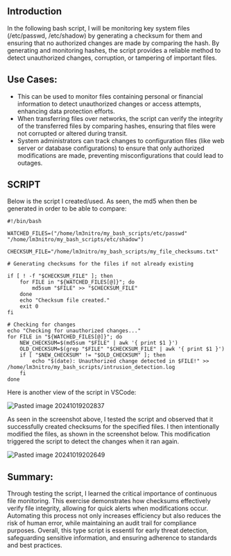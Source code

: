 ## Introduction

In the following bash script, I will be monitoring key system files (/etc/passwd, /etc/shadow) by generating a checksum for them and ensuring that no authorized changes are made by comparing the hash. By generating and monitoring hashes, the script provides a reliable method to detect unauthorized changes, corruption, or tampering of important files.

## Use Cases: 

+ This can be used to monitor files containing personal or financial information to detect unauthorized changes or access attempts, enhancing data protection efforts.
+ When transferring files over networks, the script can verify the integrity of the transferred files by comparing hashes, ensuring that files were not corrupted or altered during transit.
+ System administrators can track changes to configuration files (like web server or database configurations) to ensure that only authorized modifications are made, preventing misconfigurations that could lead to outages.

## SCRIPT

Below is the script I created/used. As seen, the md5 when then be generated in order to be able to compare:

```
#!/bin/bash

WATCHED_FILES=("/home/lm3nitro/my_bash_scripts/etc/passwd" "/home/lm3nitro/my_bash_scripts/etc/shadow")

CHECKSUM_FILE="/home/lm3nitro/my_bash_scripts/my_file_checksums.txt"

# Generating checksums for the files if not already existing

if [ ! -f "$CHECKSUM_FILE" ]; then
    for FILE in "${WATCHED_FILES[@]}"; do
        md5sum "$FILE" >> "$CHECKSUM_FILE"
    done
    echo "Checksum file created."
    exit 0
fi

# Checking for changes
echo "Checking for unauthorized changes..."
for FILE in "${WATCHED_FILES[@]}"; do
    NEW_CHECKSUM=$(md5sum "$FILE" | awk '{ print $1 }')
    OLD_CHECKSUM=$(grep "$FILE" "$CHECKSUM_FILE" | awk '{ print $1 }')
    if [ "$NEW_CHECKSUM" != "$OLD_CHECKSUM" ]; then
        echo "$(date): Unauthorized change detected in $FILE!" >> /home/lm3nitro/my_bash_scripts/intrusion_detection.log
    fi
done
```

Here is another view of the script in VSCode:

![Pasted image 20241019202837](https://github.com/user-attachments/assets/4544ae45-72f2-4fd8-b103-19638742833b)

As seen in the screenshot above, I tested the script and observed that it successfully created checksums for the specified files. I then intentionally modified the files, as shown in the screenshot below. This modification triggered the script to detect the changes when it ran again.

![Pasted image 20241019202649](https://github.com/user-attachments/assets/68119777-6ee9-4f3d-b7be-44157c12907f)

## Summary:

Through testing the script, I learned the critical importance of continuous file monitoring. This exercise demonstrates how checksums effectively verify file integrity, allowing for quick alerts when modifications occur. Automating this process not only increases efficiency but also reduces the risk of human error, while maintaining an audit trail for compliance purposes. Overall, this type script is essentil for early threat detection, safeguarding sensitive information, and ensuring adherence to standards and best practices. 
